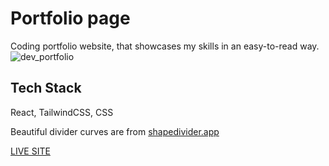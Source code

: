 # Portfolio page

Coding portfolio website, that showcases my skills in an easy-to-read way.
![dev_portfolio](https://user-images.githubusercontent.com/93631986/232899017-1d86958c-0fec-44fe-a2ca-4187705ab3de.gif)


## Tech Stack

React, TailwindCSS, CSS

Beautiful divider curves are from [shapedivider.app](https://www.shapedivider.app/)


[LIVE SITE](https://markuskojo.com/)
